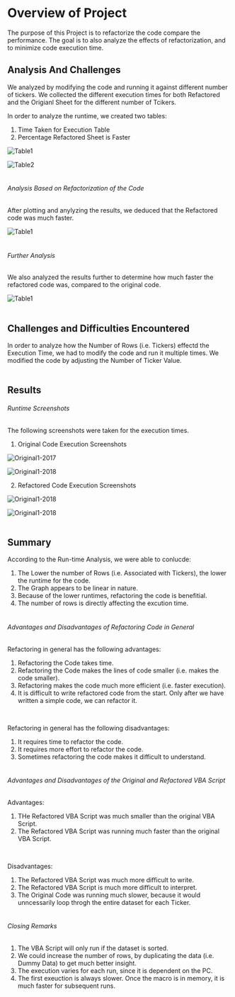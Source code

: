 # Overview of Project #
The purpose of this Project is to refactorize the code compare the performance. The goal is to also analyze the effects of refactorization, and to minimize code execution time. 


## Analysis And Challenges ##
We analyzed by modifying the code and running it against different number of tickers. We collected the different execution times for both Refactored and the Origianl Sheet for the different number of Tcikers.

In order to analyze the runtime, we created two tables:
1. Time Taken for Execution Table
2. Percentage Refactored Sheet is Faster

![Table1](/Resources/Table-ExecutionTimeTaken.png)

![Table2](/Resources/Table-PercentageRefactoredFaster.png)
<br><br>

###### Analysis Based on Refactorization of the Code ######
After plotting and anylyzing the results, we deduced that the Refactored code was much faster. 

![Table1](/Resources/Chart-RuntimeComparison.png)
<br><br>


###### Further Analysis ######
We also analyzed the results further to determine how much faster the refactored code was, compared to the original code.

![Table1](/Resources/Chart-RefactoredSheetPerformance.png)
<br><br>

## Challenges and Difficulties Encountered ##
In order to analyze how the Number of Rows (i.e. Tickers) effectd the Execution Time, we had to modify the code and run it multiple times. We modified the code by adjusting the Number of Ticker Value. 
<br><br>

## Results ##
###### Runtime Screenshots ######
The following screenshots were taken for the execution times. 

1. Original Code Execution Screenshots

![Original1-2017](/Resources/Original-2017.png)

![Original1-2018](/Resources/Original-2018.png)

2. Refactored Code Execution Screenshots

![Original1-2018](/Resources/Refactored-2017.png)

![Original1-2018](/Resources/Refactored-2018.png)
<br><br>

## Summary ##
According to the Run-time Analysis, we were able to conlucde:
1) The Lower the number of Rows (i.e. Associated with Tickers), the lower the runtime for the code.
2) The Graph appears to be linear in nature.
3) Because of the lower runtimes, refactoring the code is benefitial.
4) The number of rows is directly affecting the excution time.
<br><br>

###### Advantages and Disadvantages of Refactoring Code in General ######
Refactoring in general has the following advantages:
1. Refactoring the Code takes time.
2. Refactoring the Code makes the lines of code smaller (i.e. makes the code smaller).
3. Refactoring makes the code much more efficient (i.e. faster execution).
4. It is difficult to write refactored code from the start. Only after we have written a simple code, we can refactor it. 
<br>

Refactoring in general has the following disadvantages:
1. It requires time to refactor the code.
2. It requires more effort to refactor the code.
3. Sometimes refactoring the code makes it difficult to understand.
<br><br>

###### Advantages and Disadvantages of the Original and Refactored VBA Script ######
Advantages:
1. THe Refactored VBA Script was much smaller than the original VBA Script.
2. The Refactored VBA Script was running much faster than the original VBA Script.
<br>

Disadvantages:
1. The Refactored VBA Script was much more difficult to write.
2. The Refactored VBA Script is much more difficult to interpret.
3. The Original Code was running much slower, because it would unncessarily loop throgh the entire dataset for each Ticker.
<br><br>

###### Closing Remarks ######
1. The VBA Script will only run if the dataset is sorted.
2. We could increase the number of rows, by duplicating the data (i.e. Dummy Data) to get much better insight.
3. The execution varies for each run, since it is dependent on the PC.
4. The first exeuction is always slower. Once the macro is in memory, it is much faster for subsequent runs.
